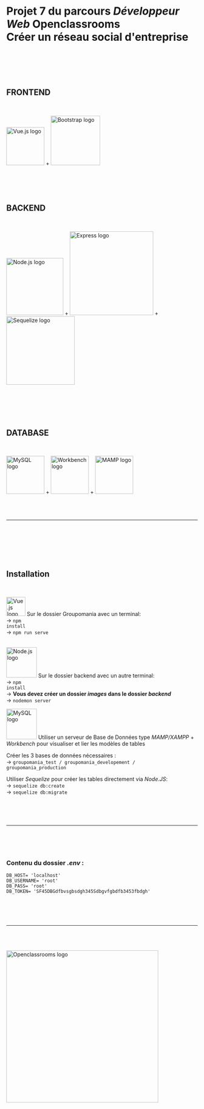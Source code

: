</br></br>
<h1>Projet 7 du parcours <em>Développeur Web</em> Openclassrooms</br>
<strong>Créer un réseau social d'entreprise</strong></h1>
</br></br></br></br>

<h2>FRONTEND</h2></br>

<img src="https://cdn.freebiesupply.com/logos/large/2x/vue-9-logo-png-transparent.png" width="100" alt="Vue.js logo"> + <img src="https://fuzati.com/wp-content/uploads/2016/12/Bootstrap-Logo.png" width="130" alt="Bootstrap logo"></br></br></br></br></br>



<h2>BACKEND</h2></br>

<img src="https://logos-download.com/wp-content/uploads/2016/09/Node_logo_NodeJS.png" width="150" alt="Node.js logo"> + <img src="https://expressjs.com/images/express-facebook-share.png" width="220" alt="Express logo"> + <img src="https://www.fyresite.com/wp-content/uploads/2019/11/1_XcE0wR1ZmWLFbdF2dE5WuA.png" width="180" alt="Sequelize logo"></br></br></br></br></br></br>


<h2>DATABASE</h2></br>

<img src="https://www.alouit-multimedia.com/wp-content/uploads/2012/08/mysql-logo_2800x2800_pixels1.png" width="100" alt="MySQL logo"> + <img src="http://dl2.macupdate.com/images/icons256/31829.png?d=1484937557" width="100" alt="Workbench logo"> + <img src="https://www.mamp.info/images/icons/mamp-pro.png" width="100" alt="MAMP logo"></br></br></br></br>



<hr class="line"></br></br></br></br></br>


<h2>Installation</h2></br>

<img src="https://cdn.freebiesupply.com/logos/large/2x/vue-9-logo-png-transparent.png" width="50" alt="Vue.js logo"> Sur le dossier Groupomania avec un terminal:</br>
-> <code>npm install</code></br>
-> <code>npm run serve</code></br></br>


<img src="https://logos-download.com/wp-content/uploads/2016/09/Node_logo_NodeJS.png" width="80" alt="Node.js logo"> Sur le dossier backend avec un autre terminal:</br>
-> <code>npm install</code></br>
-> <strong>Vous devez créer un dossier <em>images</em> dans le dossier <em>backend</em></strong></br>
-> <code>nodemon server</code></br>


<img src="https://www.alouit-multimedia.com/wp-content/uploads/2012/08/mysql-logo_2800x2800_pixels1.png" width="80" alt="MySQL logo"> Utiliser un serveur de Base de Données type <em>MAMP/XAMPP</em> + <em>Workbench</em> pour visualiser et lier les modèles de tables</br>

Créer les 3 bases de données nécessaires :</br>
-> <code>groupomania_test / groupomania_developement / groupomania_production</code>

Utiliser <em>Sequelize</em> pour créer les tables directement via <em>Node.JS</em>:</br>
    -> <code>sequelize db:create</code></br>
    -> <code>sequelize db:migrate</code></br>

</br></br></br>


<hr class="line"></br></br></br>


<h3>Contenu du dossier <em>.env</em> :</h3>
<code>DB_HOST= 'localhost'</code></br>
<code>DB_USERNAME= 'root'</code></br>
<code>DB_PASS= 'root'</code></br>
<code>DB_TOKEN= 'SF45DBGdfbvsgbsdgh345Sdbgvfgbdfb3453fbdgh'</code>
</br></br></br></br></br>

<hr class="line"></br></br></br>

<img src="https://societeamission.com/wp-content/uploads/2020/09/get.png" width="400" alt="Openclassrooms logo">
